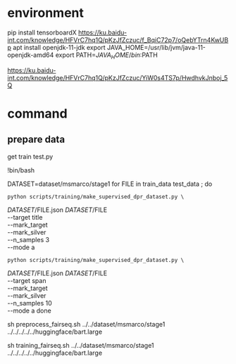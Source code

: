 # environment
pip install tensorboardX
https://ku.baidu-int.com/knowledge/HFVrC7hq1Q/pKzJfZczuc/f_BqiC72p7/oQebYTrn4KwUBp
apt install openjdk-11-jdk
export JAVA_HOME=/usr/lib/jvm/java-11-openjdk-amd64
export PATH=$JAVA_HOME/bin:$PATH

https://ku.baidu-int.com/knowledge/HFVrC7hq1Q/pKzJfZczuc/YiW0s4TS7p/HwdhvkJnboj_5Q

# command



## prepare data
get train test.py

!bin/bash

DATASET=dataset/msmarco/stage1
for FILE in train_data test_data ; do

    python scripts/training/make_supervised_dpr_dataset.py \
$DATASET/$FILE.json $DATASET/$FILE \
--target title \
--mark_target \
--mark_silver \
--n_samples 3 \
--mode a
    
    python scripts/training/make_supervised_dpr_dataset.py \
$DATASET/$FILE.json $DATASET/$FILE \
--target span \
--mark_target \
--mark_silver \
--n_samples 10 \
--mode a
done


sh preprocess_fairseq.sh ../../dataset/msmarco/stage1 ../../../../../huggingface/bart.large

sh training_fairseq.sh ../../dataset/msmarco/stage1 ../../../../../huggingface/bart.large

